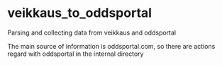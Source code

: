 # veikkaus_to_oddsportal
Parsing and collecting data from veikkaus and oddsportal

The main source of information is oddsportal.com, so there are actions regard with oddsportal in the internal directory 
